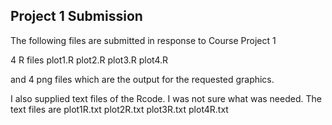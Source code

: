 ## Project 1 Submission

The following files are submitted in response to Course Project 1

4 R files
plot1.R
plot2.R
plot3.R
plot4.R

and 4 png files which are the output for the requested graphics.

I also supplied text files of the Rcode.  I was not sure what was needed.
The text files are
plot1R.txt
plot2R.txt
plot3R.txt
plot4R.txt


